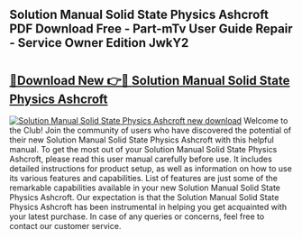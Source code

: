 ## Solution Manual Solid State Physics Ashcroft PDF Download Free - Part-mTv User Guide Repair - Service Owner Edition JwkY2

# <h2><a href="http://bc86584.oget.top/?id=Solution+Manual+Solid+State+Physics+Ashcroft">🔗Download New 👉🔴 Solution Manual Solid State Physics Ashcroft</a></h2>

[![Solution Manual Solid State Physics Ashcroft new download](https://i.imgur.com/5g1atiW.png)](http://bc86584.oget.top/?id=Solution+Manual+Solid+State+Physics+Ashcroft)
Welcome to the Club! Join the community of users who have discovered the potential of their new Solution Manual Solid State Physics Ashcroft with this helpful manual. To get the most out of your Solution Manual Solid State Physics Ashcroft, please read this user manual carefully before use. It includes detailed instructions for product setup, as well as information on how to use its various features and capabilities. List of features are just some of the remarkable capabilities available in your new Solution Manual Solid State Physics Ashcroft. Our expectation is that the Solution Manual Solid State Physics Ashcroft has been instrumental in helping you get acquainted with your latest purchase. In case of any queries or concerns, feel free to contact our customer service.
